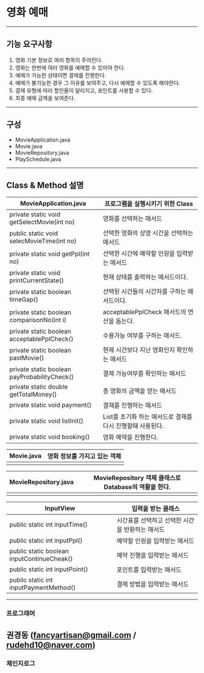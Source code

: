
# 영화 예매
---
## 기능 요구사항

1. 영화 기본 정보로 여러 항목이 주어진다.
1. 영화는 한번에 여러 영화를 예매할 수 있어야 한다.
1. 예메가 가능한 상태이면 결제를 진행한다.
1. 예매가 불가능한 경우 그 이유를 보여주고, 다시 예매할 수 있도록 해야한다.
1. 결제 유형에 따라 할인율이 달리지고, 포인트를 사용할 수 있다.
1. 최종 예매 금액을 보여준다.
---
## 구성
- MovieApplication.java
- Movie.java
- MovieRepository.java
- PlaySchedule.java

---

## Class & Method 설명

| MovieApplication.java | 프로그램을 실행시키기 위한 Class  |
| ----------- | ------------ |
| private static void getSelectMovie(int no) | 영화를 선택하는 매서드 |
|  public static void selecMovieTime(int no)| 선택한 영화의 상영 시간을 선택하는 매서드 |
|private static void getPpl(int no)| 선택한 시간에 예약할 인원을 입력받는 매서드 |
|private static void printCurrentState()|현재 상태를 출력하는 매서드이다.|
|private static boolean timeGap() | 선택된 시간들의 시간차를 구하는 매서드이다.|
| private static boolean comparisonNo(int i) | acceptablePplCheck 매서드의 연산을 돕는다. |
|private static boolean acceptablePplCheck() | 수용가능 여부를 구하는 매서드.|
|private static boolean pastMovie()|현제 시간보다 지난 영화인지 확인하는 매서드|
| private static boolean payProbabilityCheck()| 결제 가능여부를 확인하는 매서드|
|private static double getTotalMoney() | 총 영화의 금액을 얻는 매서드 |
|private static void payment() |결재를 진행하는 매서드|
|private static void listInit()|List를 초기화 하는 매서드로 결재를 다시 진행할때 사용된다.|
|private static void booking() |영화 예약을 진행한다.|

| Movie.java | 영화 정보를 가지고 있는 객체|
| ----------- | ------------ |
| |  |


| MovieRepository.java | MovieRepository 객체 클래스로 Database의 역활을 한다.|
| ----------- | ------------ |
|||

|InputView|입력을 받는 클래스|
|-----------|----------|
| public static int inputTime()| 시간표를 선택하고 선택한 시간을 반환하는 매서드|
| public static int inputPpl()| 예약할 인원을 입력받는 매서드|
|public static boolean inputContinueCheak() | 예약 진행을 입력받는 매서드 |
|public static int inputPoint() | 포인트를 입력받는 매서드 |
|public static int inputPaymentMethod()| 결제 방법을 입력받는 매서드 |

---
### 프로그래머
 권경동 (fancyartisan@gmail.com / rudehd10@naver.com)
---
### 체인지로그


